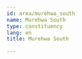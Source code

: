```yaml
---
id: area/murehwa_south
name: Murehwa South
type: constituency
lang: en
title: Murehwa South

---
```

